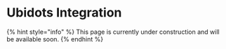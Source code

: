 # Ubidots Integration

{% hint style="info" %}
This page is currently under construction and will be available soon.
{% endhint %}
